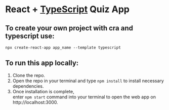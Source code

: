 # React + [TypeScript](https://www.typescriptlang.org/) Quiz App

## To create your own project with cra and typescript use:
`npx create-react-app app_name --template typescript`

## To run this app locally:
1. Clone the repo.
2. Open the repo in your terminal and type `npm install` to install necessary dependencies.
3. Once installation is complete,\
enter `npm start` command into your terminal to open the web app on http://localhost:3000.

